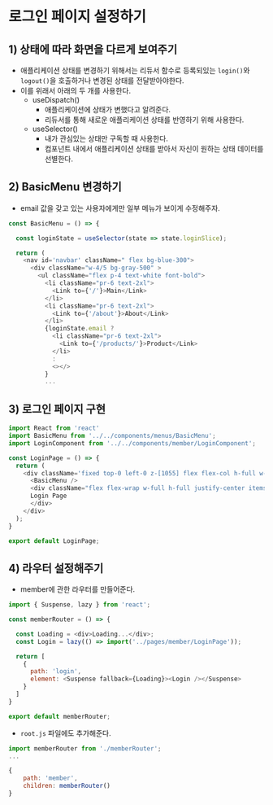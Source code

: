 # 로그인 페이지 설정하기
## 1) 상태에 따라 화면을 다르게 보여주기
- 애플리케이션 상태를 변경하기 위해서는 리듀서 함수로 등록되있는 `login()`와 `logout()`을 호출하거나 변경된 상태를 전달받아야한다.
- 이를 위래서 아래의 두 개를 사용한다.
	- useDispatch()
		- 애플리케이션에 상태가 변했다고 알려준다.
		- 리듀서를 통해 새로운 애플리케이션 상태를 반영하기 위해 사용한다.
	- useSelector()
		- 내가 관심있는 상태만 구독할 때 사용한다.
		- 컴포넌트 내에서 애플리케이션 상태를 받아서 자신이 원하는 상태 데이터를 선별한다.

## 2) BasicMenu 변경하기
- email 값을 갖고 있는 사용자에게만 일부 메뉴가 보이게 수정해주자.
```javascript
const BasicMenu = () => {

  const loginState = useSelector(state => state.loginSlice);

  return (
    <nav id='navbar' className=" flex bg-blue-300">
      <div className="w-4/5 bg-gray-500" >
        <ul className="flex p-4 text-white font-bold">
          <li className="pr-6 text-2xl">
            <Link to={'/'}>Main</Link>
          </li>
          <li className="pr-6 text-2xl">
            <Link to={'/about'}>About</Link>
          </li>
          {loginState.email ?
            <li className="pr-6 text-2xl">
              <Link to={'/products/'}>Product</Link>
            </li>
            :
            <></>
          }
          ...
```

## 3) 로그인 페이지 구현
```javascript
import React from 'react'
import BasicMenu from '../../components/menus/BasicMenu';
import LoginComponent from '../../components/member/LoginComponent';

const LoginPage = () => {
  return (
    <div className='fixed top-0 left-0 z-[1055] flex flex-col h-full w-full'>
      <BasicMenu />
      <div className="flex flex-wrap w-full h-full justify-center items-center border-2">
      Login Page
      </div>
    </div>
  );
}

export default LoginPage;
```

## 4) 라우터 설정해주기
- member에 관한 라우터를 만들어준다.
```javascript
import { Suspense, lazy } from 'react';

const memberRouter = () => {

  const Loading = <div>Loading...</div>;
  const Login = lazy(() => import('../pages/member/LoginPage'));

  return [
    {
      path: 'login',
      element: <Suspense fallback={Loading}><Login /></Suspense>
    }
  ]
}

export default memberRouter;
```

- `root.js` 파일에도 추가해준다.
```javascript
import memberRouter from './memberRouter';
...

{
	path: 'member',
	children: memberRouter()
}
```